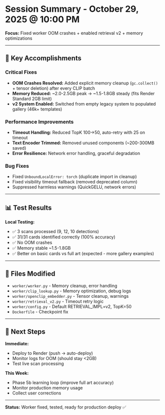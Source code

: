 # Session Summary - October 29, 2025 @ 10:00 PM

**Focus:** Fixed worker OOM crashes + enabled retrieval v2 + memory optimizations

---

## 🎯 Key Accomplishments

### Critical Fixes
- **OOM Crashes Resolved:** Added explicit memory cleanup (`gc.collect()` + tensor deletion) after every CLIP batch
- **Memory Reduced:** ~2.0-2.5GB peak → ~1.5-1.8GB steady (fits Render Standard 2GB limit)
- **v2 System Enabled:** Switched from empty legacy system to populated gallery (46k+ templates)

### Performance Improvements
- **Timeout Handling:** Reduced TopK 100→50, auto-retry with 25 on timeout
- **Text Encoder Trimmed:** Removed unused components (~200-300MB saved)
- **Error Resilience:** Network error handling, graceful degradation

### Bug Fixes
- Fixed `UnboundLocalError: torch` (duplicate import in cleanup)
- Fixed visibility timeout fallback (removed deprecated column)
- Suppressed harmless warnings (QuickGELU, network errors)

---

## 📊 Test Results

**Local Testing:**
- ✅ 3 scans processed (9, 12, 10 detections)
- ✅ 31/31 cards identified correctly (100% accuracy)
- ✅ No OOM crashes
- ✅ Memory stable ~1.5-1.8GB
- ✅ Better on basic cards vs full art (expected - more gallery examples)

---

## 📁 Files Modified

- `worker/worker.py` - Memory cleanup, error handling
- `worker/clip_lookup.py` - Memory optimization, debug logs
- `worker/openclip_embedder.py` - Tensor cleanup, warnings
- `worker/retrieval_v2.py` - Timeout retry logic
- `worker/config.py` - Default RETRIEVAL_IMPL=v2, TopK=50
- `Dockerfile` - Checkpoint fix

---

## 🚀 Next Steps

**Immediate:**
- Deploy to Render (push → auto-deploy)
- Monitor logs for OOM (should stay <2GB)
- Test live scan processing

**This Week:**
- Phase 5b learning loop (improve full art accuracy)
- Monitor production memory usage
- Collect user corrections

---

**Status:** Worker fixed, tested, ready for production deploy ✅

